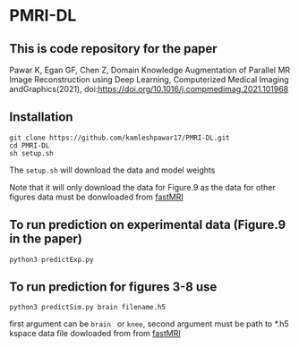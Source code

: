 # PMRI-DL

## This is code repository for the paper

Pawar K, Egan GF, Chen Z, Domain Knowledge Augmentation of Parallel MR Image Reconstruction using Deep Learning, Computerized Medical Imaging andGraphics(2021), doi:https://doi.org/10.1016/j.compmedimag.2021.101968

## Installation 
```
git clone https://github.com/kamleshpawar17/PMRI-DL.git
cd PMRI-DL
sh setup.sh
```
The ```setup.sh``` will download the data and model weights

Note that it will only download the data for Figure.9 as the data for other figures data must be donwloaded from [fastMRI](https://fastmri.med.nyu.edu/) 

## To run prediction on experimental data (Figure.9 in the paper)
```
python3 predictExp.py
```

## To run prediction for figures 3-8 use 
```
python3 predictSim.py brain filename.h5
```
first argument can be ```brain ```  or ```knee```, second argument must be path to *.h5 kspace data file dowloaded from from [fastMRI](https://fastmri.med.nyu.edu/)


